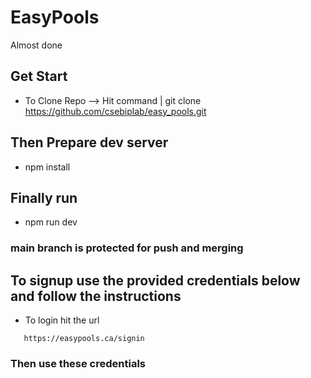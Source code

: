 # EasyPools

Almost done

## Get Start

- To Clone Repo --> Hit command | git clone https://github.com/csebiplab/easy_pools.git

## Then Prepare dev server

- npm install

## Finally run

- npm run dev

### main branch is protected for push and merging

## To signup use the provided credentials below and follow the instructions

- To login hit the url

```url
   https://easypools.ca/signin
```

### Then use these credentials
